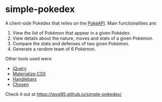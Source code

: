 # simple-pokedex
A client-side Pokédex that relies on the [PokéAPI](http://pokeapi.co/).
Main functionalities are:

1. View the list of Pokémon that appear in a given Pokédex.
2. View details about the nature, moves and stats of a given Pokémon.
3. Compare the stats and defenses of two given Pokémon.
4. Generate a random team of 6 Pokémon.

Other tools used were:

* [jQuery](https://jquery.com/)
* [Materialize CSS](http://materializecss.com/)
* [Handlebars](http://handlebarsjs.com/)
* [Chosen](https://harvesthq.github.io/chosen/)

Check it out at https://jpvg95.github.io/simple-pokedex/
